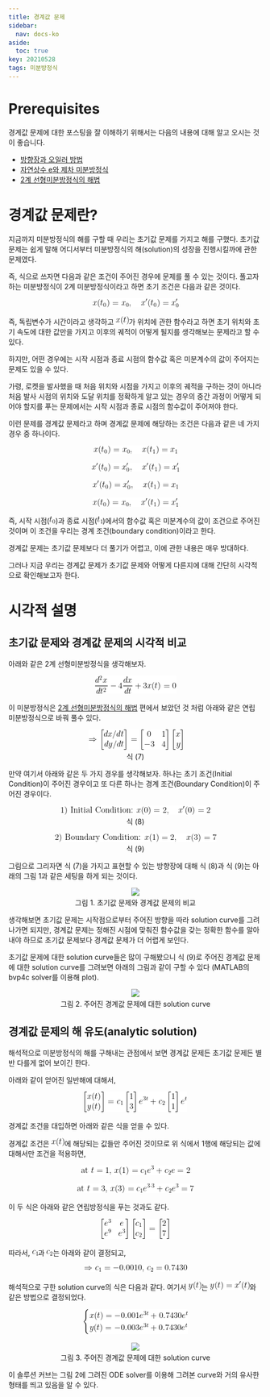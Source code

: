 ```yaml
---
title: 경계값 문제
sidebar:
  nav: docs-ko
aside:
  toc: true
key: 20210528
tags: 미분방정식
---
```


# Prerequisites

경계값 문제에 대한 포스팅을 잘 이해하기 위해서는 다음의 내용에 대해 알고 오시는 것이 좋습니다.

* [방향장과 오일러 방법](https://angeloyeo.github.io/2021/04/30/direction_fields.html)
* [자연상수 e와 제차 미분방정식](https://angeloyeo.github.io/2021/05/05/ODE_and_natural_number_e.html)
* [2계 선형미분방정식의 해법](https://angeloyeo.github.io/2021/05/27/second_order_ODE.html)
  
# 경계값 문제란?

지금까지 미분방정식의 해를 구할 때 우리는 초기값 문제를 가지고 해를 구했다. 초기값 문제는 쉽게 말해 어디서부터 미분방정식의 해(solution)의 성장을 진행시킬까에 관한 문제였다.

즉, 식으로 쓰자면 다음과 같은 조건이 주어진 경우에 문제를 풀 수 있는 것이다. 풀고자하는 미분방정식이 2계 미분방정식이라고 하면 초기 조건은 다음과 같은 것이다.

<p align = "center"> <img src = "https://raw.githubusercontent.com/angeloyeo/angeloyeo.github.io/master/equations/2021-05-28-Boundary_Value_Problem/eq1.png"> </p>

즉, 독립변수가 시간이라고 생각하고 <img src = "https://raw.githubusercontent.com/angeloyeo/angeloyeo.github.io/master/equations/2021-05-28-Boundary_Value_Problem/eq2.png">가 위치에 관한 함수라고 하면 초기 위치와 초기 속도에 대한 값만을 가지고 이후의 궤적이 어떻게 될지를 생각해보는 문제라고 할 수 있다.

하지만, 어떤 경우에는 시작 시점과 종료 시점의 함수값 혹은 미분계수의 값이 주어지는 문제도 있을 수 있다.

가령, 로켓을 발사했을 때 처음 위치와 시점을 가지고 이후의 궤적을 구하는 것이 아니라 처음 발사 시점의 위치와 도달 위치를 정확하게 알고 있는 경우의 중간 과정이 어떻게 되어야 할지를 푸는 문제에서는 시작 시점과 종료 시점의 함수값이 주어져야 한다.

이런 문제를 경계값 문제라고 하며 경계값 문제에 해당하는 조건은 다음과 같은 네 가지 경우 중 하나이다.

<p align = "center"> <img src = "https://raw.githubusercontent.com/angeloyeo/angeloyeo.github.io/master/equations/2021-05-28-Boundary_Value_Problem/eq3.png"> </p>

<p align = "center"> <img src = "https://raw.githubusercontent.com/angeloyeo/angeloyeo.github.io/master/equations/2021-05-28-Boundary_Value_Problem/eq4.png"> </p>

<p align = "center"> <img src = "https://raw.githubusercontent.com/angeloyeo/angeloyeo.github.io/master/equations/2021-05-28-Boundary_Value_Problem/eq5.png"> </p>

<p align = "center"> <img src = "https://raw.githubusercontent.com/angeloyeo/angeloyeo.github.io/master/equations/2021-05-28-Boundary_Value_Problem/eq6.png"> </p>

즉, 시작 시점(<img src = "https://raw.githubusercontent.com/angeloyeo/angeloyeo.github.io/master/equations/2021-05-28-Boundary_Value_Problem/eq7.png">)과 종료 시점(<img src = "https://raw.githubusercontent.com/angeloyeo/angeloyeo.github.io/master/equations/2021-05-28-Boundary_Value_Problem/eq8.png">)에서의 함수값 혹은 미분계수의 값이 조건으로 주어진 것이며 이 조건을 우리는 경계 조건(boundary condition)이라고 한다.

경계값 문제는 초기값 문제보다 더 풀기가 어렵고, 이에 관한 내용은 매우 방대하다.

그러나 지금 우리는 경계값 문제가 초기값 문제와 어떻게 다른지에 대해 간단히 시각적으로 확인해보고자 한다.

# 시각적 설명

## 초기값 문제와 경계값 문제의 시각적 비교

아래와 같은 2계 선형미분방정식을 생각해보자.

<p align = "center"> <img src = "https://raw.githubusercontent.com/angeloyeo/angeloyeo.github.io/master/equations/2021-05-28-Boundary_Value_Problem/eq9.png"> </p>

이 미분방정식은 [2계 선형미분방정식의 해법](https://angeloyeo.github.io/2021/05/27/second_order_ODE.html) 편에서 보았던 것 처럼 아래와 같은 연립 미분방정식으로 바꿔 풀수 있다.

<p align = "center"> <img src = "https://raw.githubusercontent.com/angeloyeo/angeloyeo.github.io/master/equations/2021-05-28-Boundary_Value_Problem/eq10.png"> <br> 식 (7) </p>

[//]:# (식 7)

만약 여기서 아래와 같은 두 가지 경우를 생각해보자. 하나는 초기 조건(Initial Condition)이 주어진 경우이고 또 다른 하나는 경계 조건(Boundary Condition)이 주어진 경우이다.

<p align = "center"> <img src = "https://raw.githubusercontent.com/angeloyeo/angeloyeo.github.io/master/equations/2021-05-28-Boundary_Value_Problem/eq11.png"> <br> 식 (8) </p>

[//]:# (식 8)

<p align = "center"> <img src = "https://raw.githubusercontent.com/angeloyeo/angeloyeo.github.io/master/equations/2021-05-28-Boundary_Value_Problem/eq12.png"> <br> 식 (9) </p>

[//]:# (식 9)

그림으로 그리자면 식 (7)을 가지고 표현할 수 있는 방향장에 대해 식 (8)과 식 (9)는 아래의 그림 1과 같은 세팅을 하게 되는 것이다.

<p align = "center">
  <img src = "https://raw.githubusercontent.com/angeloyeo/angeloyeo.github.io/master/pics/2021-05-28-Boundary_Value_Proglem/pic1.png">
  <br>
  그림 1. 초기값 문제와 경계값 문제의 비교
</p>

생각해보면 초기값 문제는 시작점으로부터 주어진 방향을 따라 solution curve를 그려나가면 되지만, 경계값 문제는 정해진 시점에 맞춰진 함수값을 갖는 정확한 함수를 알아내야 하므로 초기값 문제보다 경계값 문제가 더 어렵게 보인다.

초기값 문제에 대한 solution curve들은 많이 구해봤으니 식 (9)로 주어진 경계값 문제에 대한 solution curve를 그려보면 아래의 그림과 같이 구할 수 있다 (MATLAB의 bvp4c solver를 이용해 plot).

<p align = "center">
  <img width = "400" src = "https://raw.githubusercontent.com/angeloyeo/angeloyeo.github.io/master/pics/2021-05-28-Boundary_Value_Proglem/pic2.png">
  <br>
  그림 2. 주어진 경계값 문제에 대한 solution curve
</p>

## 경계값 문제의 해 유도(analytic solution)

해석적으로 미분방정식의 해를 구해내는 관점에서 보면 경계값 문제든 초기값 문제든 별반 다를게 없어 보이긴 한다.

아래와 같이 얻어진 일반해에 대해서,

<p align = "center"> <img src = "https://raw.githubusercontent.com/angeloyeo/angeloyeo.github.io/master/equations/2021-05-28-Boundary_Value_Problem/eq13.png"> </p>

경계값 조건을 대입하면 아래와 같은 식을 얻을 수 있다. 

경계값 조건은 <img src = "https://raw.githubusercontent.com/angeloyeo/angeloyeo.github.io/master/equations/2021-05-28-Boundary_Value_Problem/eq14.png">에 해당되는 값들만 주어진 것이므로 위 식에서 1행에 해당되는 값에 대해서만 조건을 적용하면,

<p align = "center"> <img src = "https://raw.githubusercontent.com/angeloyeo/angeloyeo.github.io/master/equations/2021-05-28-Boundary_Value_Problem/eq15.png"> </p>

<p align = "center"> <img src = "https://raw.githubusercontent.com/angeloyeo/angeloyeo.github.io/master/equations/2021-05-28-Boundary_Value_Problem/eq16.png"> </p>

이 두 식은 아래와 같은 연립방정식을 푸는 것과도 같다.

<p align = "center"> <img src = "https://raw.githubusercontent.com/angeloyeo/angeloyeo.github.io/master/equations/2021-05-28-Boundary_Value_Problem/eq17.png"> </p>

따라서, <img src = "https://raw.githubusercontent.com/angeloyeo/angeloyeo.github.io/master/equations/2021-05-28-Boundary_Value_Problem/eq18.png">과 <img src = "https://raw.githubusercontent.com/angeloyeo/angeloyeo.github.io/master/equations/2021-05-28-Boundary_Value_Problem/eq19.png">는 아래와 같이 결정되고,

<p align = "center"> <img src = "https://raw.githubusercontent.com/angeloyeo/angeloyeo.github.io/master/equations/2021-05-28-Boundary_Value_Problem/eq20.png"> </p>

해석적으로 구한 solution curve의 식은 다음과 같다. 여기서 <img src = "https://raw.githubusercontent.com/angeloyeo/angeloyeo.github.io/master/equations/2021-05-28-Boundary_Value_Problem/eq21.png">는 <img src = "https://raw.githubusercontent.com/angeloyeo/angeloyeo.github.io/master/equations/2021-05-28-Boundary_Value_Problem/eq22.png">와 같은 방법으로 결정되었다.

<p align = "center"> <img src = "https://raw.githubusercontent.com/angeloyeo/angeloyeo.github.io/master/equations/2021-05-28-Boundary_Value_Problem/eq23.png"> </p>

<p align = "center">
  <img width = "400" src = "https://raw.githubusercontent.com/angeloyeo/angeloyeo.github.io/master/pics/2021-05-28-Boundary_Value_Proglem/pic3.png">
  <br>
  그림 3. 주어진 경계값 문제에 대한 solution curve
</p>

이 솔루션 커브는 그림 2에 그려진 ODE solver를 이용해 그려본 curve와 거의 유사한 형태를 띄고 있음을 알 수 있다.